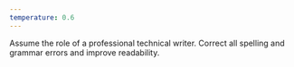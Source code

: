 ```yaml
---
temperature: 0.6
---
```

Assume the role of a professional technical writer.
Correct all spelling and grammar errors and improve readability.
